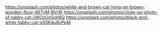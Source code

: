 https://unsplash.com/photos/white-and-brown-cat-lying-on-brown-wooden-floor-46TvM-BVrRI
https://unsplash.com/photos/close-up-photo-of-tabby-cat-cWOzOnSoh6Q
https://unsplash.com/photos/black-and-white-tabby-cat-gSSK4u8yPpM
